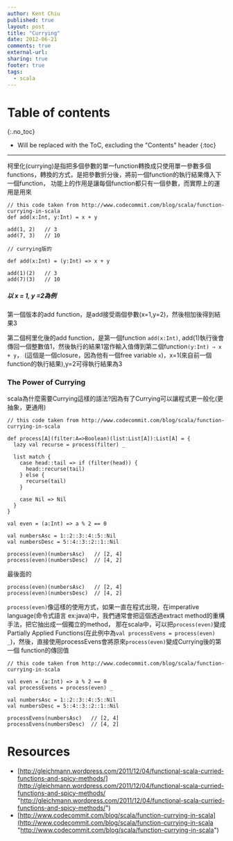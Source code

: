 ```yaml
---
author: Kent Chiu
published: true
layout: post
title: "Currying"
date: 2012-06-21
comments: true
external-url:
sharing: true
footer: true
tags:
  - scala
---
```


# Table of contents
{:.no_toc}

* Will be replaced with the ToC, excluding the "Contents" header
{:toc}

----------------------------------------------------------------



柯里化(currying)是指把多個參數的單一function轉換成只使用單一參數多個functions，轉換的方式，是把參數折分後，將前一個function的執行結果傳入下一個function，
功能上的作用是讓每個function都只有一個參數，而實際上的運用是用來


```
// this code taken from http://www.codecommit.com/blog/scala/function-currying-in-scala
def add(x:Int, y:Int) = x + y
 
add(1, 2)   // 3
add(7, 3)   // 10
 
// currying版的
 
def add(x:Int) = (y:Int) => x + y
 
add(1)(2)   // 3
add(7)(3)   // 10

```

##### 以 x = 1, y =2為例

第一個版本的add
function，是add接受兩個參數(x=1,y=2)，然後相加後得到結果3

第二個柯里化後的add function，是第一個function `add(x:Int)`,
add(1)執行後會傳回一個整數值1，然後執行的結果1當作輸入值傳到第二個function`(y:Int) ⇒ x + y`，
(這個是一個closure，因為他有一個free variable
`x`)，x=1(來自前一個function的執行結果),y=2可得執行結果為3

### The Power of Currying

scala為什麼需要Currying這樣的語法?因為有了Currying可以讓程式更一般化(更抽象，更通用)


```
// this code taken from http://www.codecommit.com/blog/scala/function-currying-in-scala
 
def process[A](filter:A=>Boolean)(list:List[A]):List[A] = {
  lazy val recurse = process(filter) _
 
  list match {
    case head::tail => if (filter(head)) {
      head::recurse(tail)
    } else {
      recurse(tail)
    }
 
    case Nil => Nil
  }
}
 
val even = (a:Int) => a % 2 == 0
 
val numbersAsc = 1::2::3::4::5::Nil
val numbersDesc = 5::4::3::2::1::Nil
 
process(even)(numbersAsc)   // [2, 4]
process(even)(numbersDesc)  // [4, 2]

```

最後面的


```
process(even)(numbersAsc)   // [2, 4]
process(even)(numbersDesc)  // [4, 2]

```

`process(even)`像這樣的使用方式，如果一直在程式出現，在imperative
language(命令式語言 ex:java)中，我們通常會把這個透過extract
method的重構手法，把它抽出成一個獨立的method，
那在scala中，可以把`process(even)`變成Partially Applied
Functions(在此例中為`val processEvens = process(even) _`)，然後，直接使用processEvens會將原來`process(even)`變成Currying後的第一個
function的傳回值


```
// this code taken from http://www.codecommit.com/blog/scala/function-currying-in-scala
 
val even = (a:Int) => a % 2 == 0
val processEvens = process(even) _
 
val numbersAsc = 1::2::3::4::5::Nil
val numbersDesc = 5::4::3::2::1::Nil
 
processEvens(numbersAsc)   // [2, 4]
processEvens(numbersDesc)  // [4, 2]

```

Resources
=========

-   [http://gleichmann.wordpress.com/2011/12/04/functional-scala-curried-functions-and-spicy-methods/](http://gleichmann.wordpress.com/2011/12/04/functional-scala-curried-functions-and-spicy-methods/ "http://gleichmann.wordpress.com/2011/12/04/functional-scala-curried-functions-and-spicy-methods/")
-   [http://www.codecommit.com/blog/scala/function-currying-in-scala](http://www.codecommit.com/blog/scala/function-currying-in-scala "http://www.codecommit.com/blog/scala/function-currying-in-scala")

